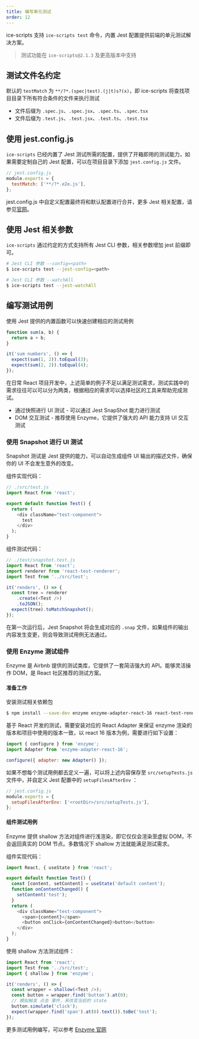 ```yaml
---
title: 编写单元测试
order: 12
---
```


ice-scripts 支持 `ice-scripts test` 命令，内置 Jest 配置提供前端的单元测试解决方案。

> 测试功能在 `ice-scripts@2.1.3` 及更高版本中支持

## 测试文件名约定

默认的 `testMatch` 为 `**/?*.(spec|test).(j|t)s?(x)`，即 ice-scripts 将查找项目目录下所有符合条件的文件来执行测试

* 文件后缀为 `.spec.js`、`.spec.jsx`、`.spec.ts`、`.spec.tsx`
* 文件后缀为 `.test.js`、`.test.jsx`、`.test.ts`、`.test.tsx`

## 使用 jest.config.js

`ice-scripts` 已经内置了 Jest 测试所需的配置，提供了开箱即用的测试能力，如果需要定制自己的 Jest 配置，可以在项目目录下添加 `jest.config.js` 文件。

```js
// jest.config.js
module.exports = {
  testMatch: ['**/?*.e2e.js'],
};
```

jest.config.js 中自定义配置最终将和默认配置进行合并，更多 Jest 相关配置，请参见[官网](https://jestjs.io/docs/en/configuration)。

## 使用 Jest 相关参数

`ice-scripts` 通过约定的方式支持所有 Jest CLI 参数，相关参数增加 jest 前缀即可。

```bash
# Jest CLI 参数 --config=<path>
$ ice-scripts test --jest-config=<path>

# Jest CLI 参数 --watchAll
$ ice-scripts test --jest-watchAll
```

## 编写测试用例

使用 Jest 提供的内置函数可以快速创建相应的测试用例

```js
function sum(a, b) {
  return a + b;
}

it('sum numbers', () => {
  expect(sum(1, 2)).toEqual(3);
  expect(sum(2, 2)).toEqual(4);
});
```

在日常 React 项目开发中，上述简单的例子不足以满足测试需求，测试实践中的需求往往可以可以分为两类，根据相应的需求可以选择社区的工具来帮助完成测试。

* 通过快照进行 UI 测试 - 可以通过 Jest SnapShot 能力进行测试
* DOM 交互测试 - 推荐使用 Enzyme，它提供了强大的 API 能力支持 UI 交互测试

### 使用 Snapshot 进行 UI 测试

Snapshot 测试是 Jest 提供的能力，可以自动生成组件 UI 输出的描述文件，确保你的 UI 不会发生意外的改变。

组件实现代码：

```js
// ./src/test.js
import React from 'react';

export default function Test() {
  return (
    <div className="test-component">
      test
    </div>
  );
}
```

组件测试代码：

```js
// ./test/snapshot.test.js
import React from 'react';
import renderer from 'react-test-renderer';
import Test from '../src/test';

it('renders', () => {
  const tree = renderer
    .create(<Test />)
    .toJSON();
  expect(tree).toMatchSnapshot();
});
```

在第一次运行后，Jest Snapshot 将会生成对应的 `.snap` 文件，如果组件的输出内容发生变更，则会导致测试用例无法通过。

### 使用 Enzyme 测试组件

Enzyme 是 Airbnb 提供的测试类库，它提供了一套简洁强大的 API。能够灵活操作 DOM，是 React 社区推荐的测试方案。

#### 准备工作

安装测试相关依赖包

```bash
$ npm install --save-dev enzyme enzyme-adapter-react-16 react-test-renderer
```

基于 React 开发的测试，需要安装对应的 React Adapter 来保证 enzyme 渲染的版本和项目中使用的版本一致，以 react 16 版本为例，需要进行如下设置：

```js
import { configure } from 'enzyme';
import Adapter from 'enzyme-adapter-react-16';

configure({ adapter: new Adapter() });
```

如果不想每个测试用例都去定义一遍，可以将上述内容保存至 `src/setupTests.js` 文件中，并自定义 Jest 配置中的 `setupFilesAfterEnv` ：

```js
// jest.config.js
module.exports = {
  setupFilesAfterEnv: ['<rootDir>/src/setupTests.js'],
};
```

#### 组件测试用例

Enzyme 提供 shallow 方法对组件进行浅渲染，即它仅仅会渲染至虚拟 DOM，不会返回真实的 DOM 节点。多数情况下 shallow 方法就能满足测试需求。

组件实现代码：

```js
import React, { useState } from 'react';

export default function Test() {
  const [content, setContent] = useState('default content');
  function onContentChanged() {
    setContent('test');
  }
  return (
    <div className="test-component">
      <span>{content}</span>
      <button onClick={onContentChanged}>button</button>
    </div>
  );
}
```

使用 shallow 方法测试组件：

```js
import React from 'react';
import Test from '../src/test';
import { shallow } from 'enzyme';

it('renders', () => {
  const wrapper = shallow(<Test />);
  const button = wrapper.find('button').at(0);
  // 模拟触发 点击 事件，来改变当前的 state
  button.simulate('click');
  expect(wrapper.find('span').at(0).text()).toBe('test');
});
```

更多测试用例编写，可以参考 [Enzyme 官网](https://airbnb.io/enzyme/)